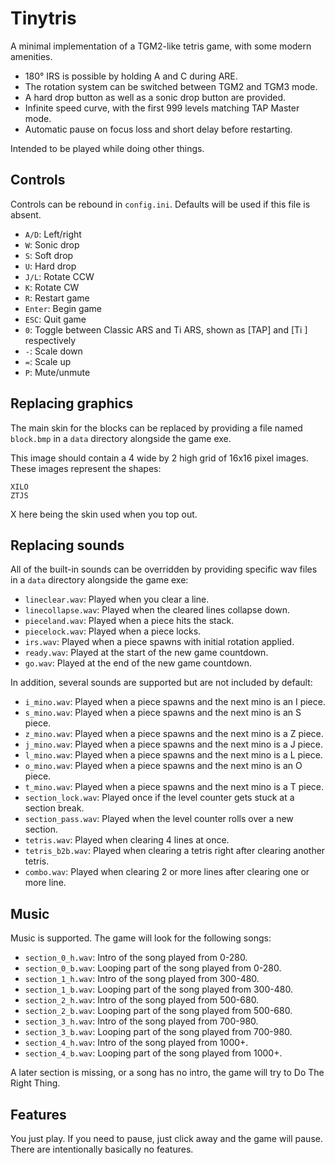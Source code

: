 # Tinytris

A minimal implementation of a TGM2-like tetris game, with some modern amenities.

- 180° IRS is possible by holding A and C during ARE.
- The rotation system can be switched between TGM2 and TGM3 mode.
- A hard drop button as well as a sonic drop button are provided.
- Infinite speed curve, with the first 999 levels matching TAP Master mode.
- Automatic pause on focus loss and short delay before restarting.

Intended to be played while doing other things.

## Controls

Controls can be rebound in `config.ini`. Defaults will be used if this file is absent.

- `A/D`: Left/right
- `W`: Sonic drop
- `S`: Soft drop
- `U`: Hard drop
- `J/L`: Rotate CCW
- `K`: Rotate CW
- `R`: Restart game
- `Enter`: Begin game
- `ESC`: Quit game
- `0`: Toggle between Classic ARS and Ti ARS, shown as [TAP] and [Ti ] respectively
- `-`: Scale down
- `=`: Scale up
- `P`: Mute/unmute

## Replacing graphics
The main skin for the blocks can be replaced by providing a file named `block.bmp` in a `data` directory alongside the game exe.

This image should contain a 4 wide by 2 high grid of 16x16 pixel images. These images represent the shapes:

```text
XILO
ZTJS
```

X here being the skin used when you top out.

## Replacing sounds
All of the built-in sounds can be overridden by providing specific wav files in a `data` directory alongside the game exe:

- `lineclear.wav`: Played when you clear a line.
- `linecollapse.wav`: Played when the cleared lines collapse down.
- `pieceland.wav`: Played when a piece hits the stack.
- `piecelock.wav`: Played when a piece locks.
- `irs.wav`: Played when a piece spawns with initial rotation applied.
- `ready.wav`: Played at the start of the new game countdown.
- `go.wav`: Played at the end of the new game countdown.

In addition, several sounds are supported but are not included by default:

- `i_mino.wav`: Played when a piece spawns and the next mino is an I piece.
- `s_mino.wav`: Played when a piece spawns and the next mino is an S piece.
- `z_mino.wav`: Played when a piece spawns and the next mino is a Z piece.
- `j_mino.wav`: Played when a piece spawns and the next mino is a J piece.
- `l_mino.wav`: Played when a piece spawns and the next mino is a L piece.
- `o_mino.wav`: Played when a piece spawns and the next mino is an O piece.
- `t_mino.wav`: Played when a piece spawns and the next mino is a T piece.
- `section_lock.wav`: Played once if the level counter gets stuck at a section break.
- `section_pass.wav`: Played when the level counter rolls over a new section.
- `tetris.wav`: Played when clearing 4 lines at once.
- `tetris_b2b.wav`: Played when clearing a tetris right after clearing another tetris.
- `combo.wav`: Played when clearing 2 or more lines after clearing one or more line.

## Music
Music is supported. The game will look for the following songs:

- `section_0_h.wav`: Intro of the song played from 0-280.
- `section_0_b.wav`: Looping part of the song played from 0-280.
- `section_1_h.wav`: Intro of the song played from 300-480.
- `section_1_b.wav`: Looping part of the song played from 300-480.
- `section_2_h.wav`: Intro of the song played from 500-680.
- `section_2_b.wav`: Looping part of the song played from 500-680.
- `section_3_h.wav`: Intro of the song played from 700-980.
- `section_3_b.wav`: Looping part of the song played from 700-980.
- `section_4_h.wav`: Intro of the song played from 1000+.
- `section_4_b.wav`: Looping part of the song played from 1000+.

A later section is missing, or a song has no intro, the game will try to Do The Right Thing.

## Features

You just play. If you need to pause, just click away and the game will pause. There are intentionally basically no features.